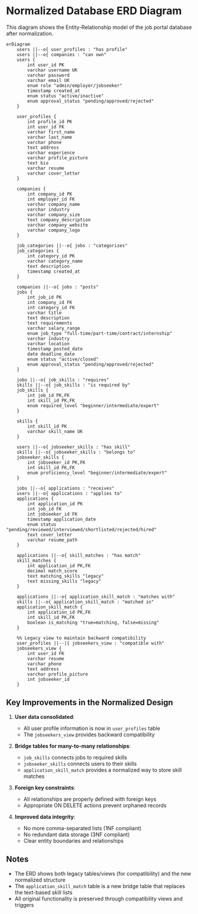# Normalized Database ERD Diagram

This diagram shows the Entity-Relationship model of the job portal database after normalization.

```mermaid
erDiagram
    users ||--o{ user_profiles : "has profile"
    users ||--o{ companies : "can own"
    users {
        int user_id PK
        varchar username UK
        varchar password
        varchar email UK
        enum role "admin/employer/jobseeker"
        timestamp created_at
        enum status "active/inactive"
        enum approval_status "pending/approved/rejected"
    }
    
    user_profiles {
        int profile_id PK
        int user_id FK
        varchar first_name
        varchar last_name
        varchar phone
        text address
        varchar experience
        varchar profile_picture
        text bio
        varchar resume
        varchar cover_letter
    }
    
    companies {
        int company_id PK
        int employer_id FK
        varchar company_name
        varchar industry
        varchar company_size
        text company_description
        varchar company_website
        varchar company_logo
    }
    
    job_categories ||--o{ jobs : "categorizes"
    job_categories {
        int category_id PK
        varchar category_name
        text description
        timestamp created_at
    }
    
    companies ||--o{ jobs : "posts"
    jobs {
        int job_id PK
        int company_id FK
        int category_id FK
        varchar title
        text description
        text requirements
        varchar salary_range
        enum job_type "full-time/part-time/contract/internship"
        varchar industry
        varchar location
        timestamp posted_date
        date deadline_date
        enum status "active/closed"
        enum approval_status "pending/approved/rejected"
    }
    
    jobs ||--o{ job_skills : "requires"
    skills ||--o{ job_skills : "is required by"
    job_skills {
        int job_id PK,FK
        int skill_id PK,FK
        enum required_level "beginner/intermediate/expert"
    }
    
    skills {
        int skill_id PK
        varchar skill_name UK
    }
    
    users ||--o{ jobseeker_skills : "has skill"
    skills ||--o{ jobseeker_skills : "belongs to"
    jobseeker_skills {
        int jobseeker_id PK,FK
        int skill_id PK,FK
        enum proficiency_level "beginner/intermediate/expert"
    }
    
    jobs ||--o{ applications : "receives"
    users ||--o{ applications : "applies to"
    applications {
        int application_id PK
        int job_id FK
        int jobseeker_id FK
        timestamp application_date
        enum status "pending/reviewed/interviewed/shortlisted/rejected/hired"
        text cover_letter
        varchar resume_path
    }
    
    applications ||--o{ skill_matches : "has match"
    skill_matches {
        int application_id PK,FK
        decimal match_score
        text matching_skills "legacy"
        text missing_skills "legacy"
    }
    
    applications ||--o{ application_skill_match : "matches with"
    skills ||--o{ application_skill_match : "matched in"
    application_skill_match {
        int application_id PK,FK
        int skill_id PK,FK
        boolean is_matching "true=matching, false=missing"
    }
    
    %% Legacy view to maintain backward compatibility
    user_profiles ||--|{ jobseekers_view : "compatible with"
    jobseekers_view {
        int user_id FK
        varchar resume
        varchar phone
        text address
        varchar profile_picture
        int jobseeker_id
    }
```

## Key Improvements in the Normalized Design

1. **User data consolidated**:
   - All user profile information is now in `user_profiles` table
   - The `jobseekers_view` provides backward compatibility

2. **Bridge tables for many-to-many relationships**:
   - `job_skills` connects jobs to required skills
   - `jobseeker_skills` connects users to their skills
   - `application_skill_match` provides a normalized way to store skill matches

3. **Foreign key constraints**:
   - All relationships are properly defined with foreign keys
   - Appropriate ON DELETE actions prevent orphaned records

4. **Improved data integrity**:
   - No more comma-separated lists (1NF compliant)
   - No redundant data storage (3NF compliant)
   - Clear entity boundaries and relationships

## Notes

- The ERD shows both legacy tables/views (for compatibility) and the new normalized structure
- The `application_skill_match` table is a new bridge table that replaces the text-based skill lists
- All original functionality is preserved through compatibility views and triggers 